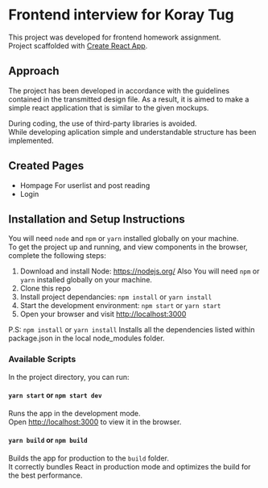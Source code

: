 # Frontend interview for Koray Tug

This project was developed for frontend homework assignment.<br />
Project scaffolded with [Create React App](https://github.com/facebook/create-react-app).

## Approach

The project has been developed in accordance with the guidelines contained in the transmitted design file. As a result, it is aimed to make a simple react application that is similar to the given mockups.

During coding, the use of third-party libraries is avoided.<br />
While developing aplication simple and understandable structure has been implemented.

## Created Pages

- Hompage For userlist and post reading <br />
- Login<br />

## Installation and Setup Instructions

You will need `node` and `npm` or `yarn` installed globally on your machine.  
To get the project up and running, and view components in the browser, complete the following steps:

1. Download and install Node: <https://nodejs.org/> Also You will need `npm` or `yarn` installed globally on your machine.
2. Clone this repo
3. Install project dependancies: `npm install` or  `yarn install`
4. Start the development environment: `npm start` or `yarn start`
5. Open your browser and visit <http://localhost:3000>

P.S:
`npm install`  or  `yarn install`
Installs all the dependencies listed within package.json in the local node_modules folder.

### Available Scripts

In the project directory, you can run:

#### `yarn start`  or  `npm start dev`

Runs the app in the development mode.<br />
Open [http://localhost:3000](http://localhost:3000) to view it in the browser.

#### `yarn build` or `npm build`

Builds the app for production to the `build` folder.<br />
It correctly bundles React in production mode and optimizes the build for the best performance.
 